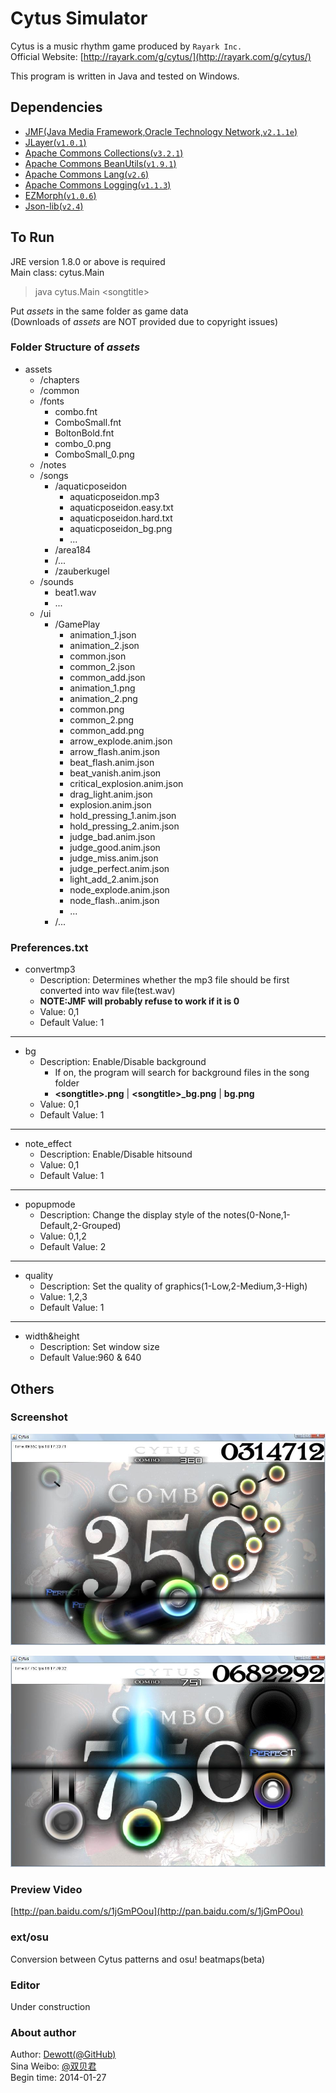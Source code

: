 Cytus Simulator
============
Cytus is a music rhythm game produced by `Rayark Inc.`   
Official Website: [http://rayark.com/g/cytus/](http://rayark.com/g/cytus/)   

This program is written in Java and tested on Windows.  

Dependencies
------------
- [JMF(Java Media Framework,Oracle Technology Network,`v2.1.1e`)](http://www.oracle.com/technetwork/java/javase/download-142937.html)
- [JLayer(`v1.0.1`)](http://www.javazoom.net/javalayer/javalayer.html)
- [Apache Commons Collections(`v3.2.1`)](http://commons.apache.org/proper/commons-collections/)
- [Apache Commons BeanUtils(`v1.9.1`)](http://commons.apache.org/proper/commons-beanutils/)
- [Apache Commons Lang(`v2.6`)](http://commons.apache.org/proper/commons-lang/)
- [Apache Commons Logging(`v1.1.3`)](http://commons.apache.org/proper/commons-logging/)
- [EZMorph(`v1.0.6`)](http://sourceforge.net/projects/ezmorph/files/ezmorph/)
- [Json-lib(`v2.4`)](http://sourceforge.net/projects/json-lib/)

To Run
------------
JRE version 1.8.0 or above is required  
Main class: cytus.Main  
> java cytus.Main &lt;songtitle&gt;

Put *assets*  in the same folder as game data  
(Downloads of *assets* are NOT provided due to copyright issues)

### Folder Structure of *assets*
- assets  
	- /chapters  
	- /common  
	- /fonts
		- combo.fnt  
		- ComboSmall.fnt  
		- BoltonBold.fnt  
		- combo_0.png  
		- ComboSmall_0.png  
	- /notes  
	- /songs
		- /aquaticposeidon
			- aquaticposeidon.mp3
			- aquaticposeidon.easy.txt
			- aquaticposeidon.hard.txt
			- aquaticposeidon_bg.png
			- ...
		- /area184
		- /...
		- /zauberkugel
	- /sounds
		- beat1.wav
		- ...
	- /ui
		- /GamePlay
			- animation_1.json
			- animation_2.json
			- common.json
			- common_2.json
			- common_add.json
			- animation_1.png
			- animation_2.png
			- common.png
			- common_2.png
			- common_add.png
			- arrow_explode.anim.json
			- arrow_flash.anim.json
			- beat_flash.anim.json
			- beat_vanish.anim.json
			- critical_explosion.anim.json
			- drag_light.anim.json
			- explosion.anim.json
			- hold_pressing_1.anim.json
			- hold_pressing_2.anim.json
			- judge_bad.anim.json
			- judge_good.anim.json
			- judge_miss.anim.json
			- judge_perfect.anim.json
			- light_add_2.anim.json
			- node_explode.anim.json
			- node_flash..anim.json
			- ...
		- /...


### Preferences.txt
- convertmp3
	- Description: Determines whether the mp3 file should be first converted into wav file(test.wav)
	- **NOTE:JMF will probably refuse to work if it is 0**
	- Value: 0,1  
	- Default Value: 1

----------

- bg
	- Description: Enable/Disable background
		- If on, the program will search for background files in the song folder  
		-  **&lt;songtitle&gt;.png** | **&lt;songtitle&gt;_bg.png** | **bg.png** 
	- Value: 0,1  
	- Default Value: 1

----------

- note_effect
	- Description: Enable/Disable hitsound 
	- Value: 0,1  
	- Default Value: 1

----------

- popupmode
	- Description: Change the display style of the notes(0-None,1-Default,2-Grouped)  
	- Value: 0,1,2  
	- Default Value: 2

----------

- quality
	- Description: Set the quality of graphics(1-Low,2-Medium,3-High)  
	- Value: 1,2,3  
	- Default Value: 1

----------

- width&height
    - Description: Set window size
    - Default Value:960 & 640

Others
-------------

### Screenshot
![Screenshot1](https://github.com/Dewott/cytus/blob/master/ss1.jpg) 

![Screenshot2](https://github.com/Dewott/cytus/blob/master/ss2.jpg) 


### Preview Video
[http://pan.baidu.com/s/1jGmPOou](http://pan.baidu.com/s/1jGmPOou)

### ext/osu
Conversion between Cytus patterns and osu! beatmaps(beta)  

### Editor
Under construction

### About author
Author: [Dewott(@GitHub)](https://github.com/Dewott/cytus)   
Sina Weibo: [@双贝君](http://weibo.com/Dewott502/)  
Begin time: 2014-01-27
